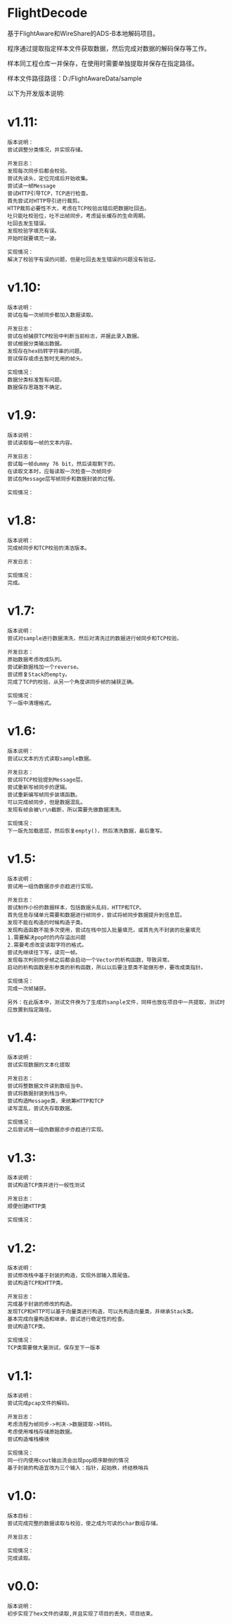 # FlightDecode
基于FlightAware和WireShare的ADS-B本地解码项目。

程序通过提取指定样本文件获取数据，然后完成对数据的解码保存等工作。

样本同工程仓库一并保存，在使用时需要单独提取并保存在指定路径。

样本文件路径路径：D:/FlightAwareData/sample

以下为开发版本说明:

# v1.11:
```
版本说明：
尝试调整分类情况，并实现存储。

开发日志：
发现每次同步后都会校验。
尝试先读头，定位完成后开始收集。
尝试读一帧Message
尝试HTTP引导TCP，TCP进行检查。
首先尝试对HTTP导引进行裁剪。
HTTP裁剪必要性不大，考虑在TCP校验出错后把数据吐回去。
吐只能吐校验位，吐不出帧同步。考虑延长缓存的生命周期。
吐回去发生错误。
发现校验字填充有误。
开始时就要填充一波。

实现情况：
解决了校验字有误的问题，但是吐回去发生错误的问题没有验证。
```

# v1.10:
```
版本说明：
尝试在每一次帧同步都加入数据读取。

开发日志：
尝试在帧捕获TCP校验中判断当前标志，并据此录入数据。
尝试根据分类输出数据。
发现存在hex码转字符串的问题。
尝试保存或虑去暂时无用的帧头。

实现情况：
数据分类标准暂有问题。
数据保存思路暂不确定。
```

# v1.9:
```
版本说明：
尝试读取每一帧的文本内容。

开发日志：
尝试每一帧dummy 76 bit，然后读取剩下的。
在读取文本时，应每读取一次检查一次帧同步
尝试在Message层写帧同步和数据封装的过程。

实现情况：
```

# v1.8:
```
版本说明：
完成帧同步和TCP校验的清洁版本。

开发日志：

实现情况：
完成。
```

# v1.7:
```
版本说明：
尝试对sample进行数据清洗，然后对清洗过的数据进行帧同步和TCP校验。

开发日志：
原始数据考虑改成队列。
尝试新数据栈加一个reverse。
尝试修复Stack的empty。
完成了TCP的校验，从另一个角度讲同步帧的捕获正确。

实现情况：
下一版中清理格式。
```

# v1.6:
```
版本说明：
尝试以文本的方式读取sample数据。

开发日志：
尝试将TCP校验提到Message层。
尝试重新写帧同步的逻辑。
尝试重新编写帧同步装填函数。
可以完成帧同步，但是数据混乱。
发现有帧会被\r\n截断，所以需要先做数据清洗。

实现情况：
下一版先加载底层，然后恢复empty()，然后清洗数据，最后重写。
```

# v1.5:
```
版本说明：
尝试用一组伪数据亦步亦趋进行实现。

开发日志：
尝试制作小份的数据样本，包括数据头乱码，HTTP和TCP。
首先信息存储单元需要和数据进行帧同步，尝试将帧同步数据提升到信息层。
发现不能在构造的时候构造子类。
发现构造函数不能多次使用，尝试在栈中加入批量填充，或首先先不封装的批量填充
1.需要解决pop时的内存溢出问题
2.需要考虑改变读取字符的格式。
尝试先继续往下写，读完一帧。
发现每次判别同步帧之后都会启动一个Vector的析构函数，导致异常。
启动的析构函数是形参类的析构函数，所以以后要注意类不能做形参，要改成类指针。

实现情况：
完成一次帧捕获。

另外：在此版本中，测试文件换为了生成的sanple文件，同样也放在项目中一共提取，测试时应放置到指定路径。
```

# v1.4:
```
版本说明：
尝试实现数据的文本化提取

开发日志：
尝试将整数据文件读到数组当中。
尝试将数据封装到栈当中。
尝试构造Message类，来统筹HTTP和TCP
读写混乱，尝试先存取数据。

实现情况：
之后尝试用一组伪数据亦步亦趋进行实现。
```

# v1.3:
```
版本说明：
尝试构造TCP类并进行一般性测试

开发日志：
顺便创建HTTP类

实现情况：
```

# v1.2:
```
版本说明：
尝试修改栈中基于封装的构造，实现外部输入首尾值。
尝试构造TCP和HTTP类。

开发日志：
完成基于封装的修改的构造。
发现TCP和HTTP可以基于向量类进行构造，可以先构造向量类，并继承Stack类。
基本完成向量构造和继承，尝试进行稳定性的检查。
尝试构造TCP类。

实现情况：
TCP类需要做大量测试，保存至下一版本
```

# v1.1:
```
版本说明：
尝试完成pcap文件的解码。

开发日志：
考虑流程为帧同步->判决->数据提取->转码。
考虑使用堆栈存储原始数据。
尝试构造堆栈模块

实现情况：
同一行内使用cout输出流会出现pop顺序颠倒的情况
基于封装的构造宜改为三个输入：指针，起始秩，终结秩哨兵
```

# v1.0:
```
版本目标：
尝试完成完整的数据读取与校验，使之成为可读的char数组存储。

开发日志：

实现情况：
完成读取。
```

# v0.0:
```
版本说明：
初步实现了hex文件的读取,并且实现了项目的丢失，项目结束。
```
